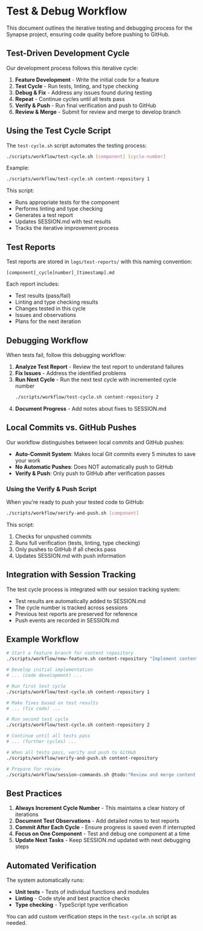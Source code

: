# Test & Debug Workflow

This document outlines the iterative testing and debugging process for the Synapse project, ensuring code quality before pushing to GitHub.

## Test-Driven Development Cycle

Our development process follows this iterative cycle:

1. **Feature Development** - Write the initial code for a feature
2. **Test Cycle** - Run tests, linting, and type checking
3. **Debug & Fix** - Address any issues found during testing
4. **Repeat** - Continue cycles until all tests pass
5. **Verify & Push** - Run final verification and push to GitHub
6. **Review & Merge** - Submit for review and merge to develop branch

## Using the Test Cycle Script

The `test-cycle.sh` script automates the testing process:

```bash
./scripts/workflow/test-cycle.sh [component] [cycle-number]
```

Example:
```bash
./scripts/workflow/test-cycle.sh content-repository 1
```

This script:
- Runs appropriate tests for the component
- Performs linting and type checking
- Generates a test report
- Updates SESSION.md with test results
- Tracks the iterative improvement process

## Test Reports

Test reports are stored in `logs/test-reports/` with this naming convention:
```
[component]_cycle[number]_[timestamp].md
```

Each report includes:
- Test results (pass/fail)
- Linting and type checking results
- Changes tested in this cycle
- Issues and observations
- Plans for the next iteration

## Debugging Workflow

When tests fail, follow this debugging workflow:

1. **Analyze Test Report** - Review the test report to understand failures
2. **Fix Issues** - Address the identified problems
3. **Run Next Cycle** - Run the next test cycle with incremented cycle number
   ```bash
   ./scripts/workflow/test-cycle.sh content-repository 2
   ```
4. **Document Progress** - Add notes about fixes to SESSION.md

## Local Commits vs. GitHub Pushes

Our workflow distinguishes between local commits and GitHub pushes:

- **Auto-Commit System**: Makes local Git commits every 5 minutes to save your work
- **No Automatic Pushes**: Does NOT automatically push to GitHub
- **Verify & Push**: Only push to GitHub after verification passes

### Using the Verify & Push Script

When you're ready to push your tested code to GitHub:

```bash
./scripts/workflow/verify-and-push.sh [component]
```

This script:
1. Checks for unpushed commits
2. Runs full verification (tests, linting, type checking)
3. Only pushes to GitHub if all checks pass
4. Updates SESSION.md with push information

## Integration with Session Tracking

The test cycle process is integrated with our session tracking system:

- Test results are automatically added to SESSION.md
- The cycle number is tracked across sessions
- Previous test reports are preserved for reference
- Push events are recorded in SESSION.md

## Example Workflow

```bash
# Start a feature branch for content repository
./scripts/workflow/new-feature.sh content-repository "Implement content repository"

# Develop initial implementation
# ... (code development) ...

# Run first test cycle
./scripts/workflow/test-cycle.sh content-repository 1

# Make fixes based on test results
# ... (fix code) ...

# Run second test cycle
./scripts/workflow/test-cycle.sh content-repository 2

# Continue until all tests pass
# ... (further cycles) ...

# When all tests pass, verify and push to GitHub
./scripts/workflow/verify-and-push.sh content-repository

# Prepare for review
./scripts/workflow/session-commands.sh @todo:"Review and merge content repository"
```

## Best Practices

1. **Always Increment Cycle Number** - This maintains a clear history of iterations
2. **Document Test Observations** - Add detailed notes to test reports
3. **Commit After Each Cycle** - Ensure progress is saved even if interrupted
4. **Focus on One Component** - Test and debug one component at a time
5. **Update Next Tasks** - Keep SESSION.md updated with next debugging steps

## Automated Verification

The system automatically runs:
- **Unit tests** - Tests of individual functions and modules
- **Linting** - Code style and best practice checks
- **Type checking** - TypeScript type verification

You can add custom verification steps in the `test-cycle.sh` script as needed.